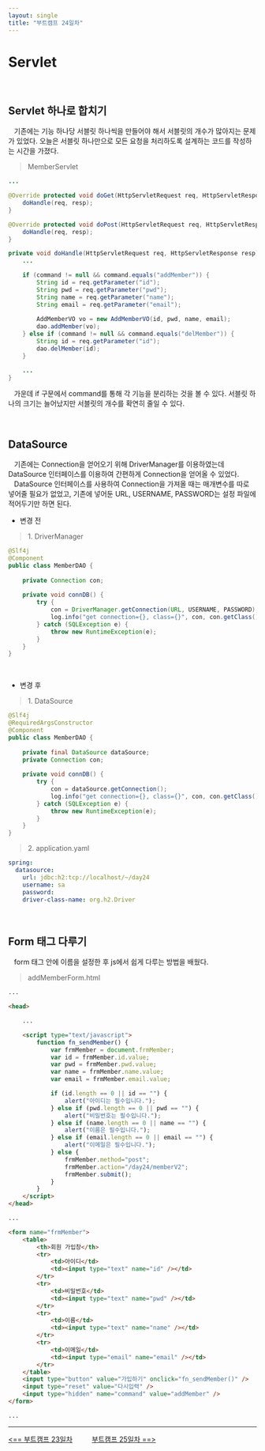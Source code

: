 ```yaml
---
layout: single
title: "부트캠프 24일차"
---
```


# Servlet

<br>

## Servlet 하나로 합치기

&nbsp;&nbsp; 기존에는 기능 하나당 서블릿 하나씩을 만들어야 해서 서블릿의 개수가 많아지는 문제가 있었다.
오늘은 서블릿 하나만으로 모든 요청을 처리하도록 설계하는 코드를 작성하는 시간을 가졌다.

> MemberServlet

```java
...

@Override protected void doGet(HttpServletRequest req, HttpServletResponse resp) throws ServletException, IOException {
    doHandle(req, resp);
}

@Override protected void doPost(HttpServletRequest req, HttpServletResponse resp) throws ServletException, IOException {
    doHandle(req, resp);
}

private void doHandle(HttpServletRequest req, HttpServletResponse resp) throws ServletException, IOException {
    ...

    if (command != null && command.equals("addMember")) {
        String id = req.getParameter("id");
        String pwd = req.getParameter("pwd");
        String name = req.getParameter("name");
        String email = req.getParameter("email");
  
        AddMemberVO vo = new AddMemberVO(id, pwd, name, email);
        dao.addMember(vo);
    } else if (command != null && command.equals("delMember")) {
        String id = req.getParameter("id");
        dao.delMember(id);
    }

    ...
}
```

&nbsp;&nbsp; 가운데 if 구문에서 command를 통해 각 기능을 분리하는 것을 볼 수 있다. 서블릿 하나의 크기는 늘어났지만 서블릿의 개수를 확연히 줄일 수 있다.

<br>

## DataSource

&nbsp;&nbsp; 기존에는 Connection을 얻어오기 위해 DriverManager를 이용하였는데 DataSource 인터페이스를 이용하여 간편하게 Connection을 얻어올 수 있었다.  
&nbsp;&nbsp; DataSource 인터페이스를 사용하여 Connection을 가져올 때는 매개변수를 따로 넣어줄 필요가 없었고,
기존에 넣어둔 URL, USERNAME, PASSWORD는 설정 파일에 적어두기만 하면 된다.

- 변경 전

> <p> 1. DriverManager </p>

   ```java
   @Slf4j
   @Component
   public class MemberDAO {
         
       private Connection con;
           
       private void connDB() {
           try {
               con = DriverManager.getConnection(URL, USERNAME, PASSWORD);
               log.info("get connection={}, class={}", con, con.getClass());
           } catch (SQLException e) {
               throw new RuntimeException(e);
           }
       }
   }
   ```

<br>

- 변경 후

> <p> 1. DataSource </p>

   ```java
   @Slf4j
   @RequiredArgsConstructor
   @Component
   public class MemberDAO {
         
       private final DataSource dataSource;
       private Connection con;
         
       private void connDB() {
           try {
               con = dataSource.getConnection();
               log.info("get connection={}, class={}", con, con.getClass());
           } catch (SQLException e) {
               throw new RuntimeException(e);
           }
       }
   }
   ```

> <p> 2. application.yaml </p>

   ```yaml
   spring:
     datasource:
       url: jdbc:h2:tcp://localhost/~/day24
       username: sa
       password:
       driver-class-name: org.h2.Driver
   ```

<br>

## Form 태그 다루기

&nbsp;&nbsp; form 태그 안에 이름을 설정한 후 js에서 쉽게 다루는 방법을 배웠다.

> addMemberForm.html

```html
...

<head>

    ...

    <script type="text/javascript">
        function fn_sendMember() {
            var frmMember = document.frmMember;
            var id = frmMember.id.value;
            var pwd = frmMember.pwd.value;
            var name = frmMember.name.value;
            var email = frmMember.email.value;

            if (id.length == 0 || id == "") {
                alert("아이디는 필수입니다.");
            } else if (pwd.length == 0 || pwd == "") {
                alert("비밀번호는 필수입니다.");
            } else if (name.length == 0 || name == "") {
                alert("이름은 필수입니다.");
            } else if (email.length == 0 || email == "") {
                alert("이메일은 필수입니다.");
            } else {
                frmMember.method="post";
                frmMember.action="/day24/memberV2";
                frmMember.submit();
            }
        }
    </script>
</head>

...

<form name="frmMember">
    <table>
        <th>회원 가입창</th>
        <tr>
            <td>아이디</td>
            <td><input type="text" name="id" /></td>
        </tr>
        <tr>
            <td>비밀번호</td>
            <td><input type="text" name="pwd" /></td>
        </tr>
        <tr>
            <td>이름</td>
            <td><input type="text" name="name" /></td>
        </tr>
        <tr>
            <td>이메일</td>
            <td><input type="email" name="email" /></td>
        </tr>
    </table>
    <input type="button" value="가입하기" onclick="fn_sendMember()" />
    <input type="reset" value="다시입력" />
    <input type="hidden" name="command" value="addMember" />
</form>

...
```

---
[<== 부트캠프 23일차](/bootcamp-day23) &nbsp;&nbsp;&nbsp;&nbsp;&nbsp;&nbsp;&nbsp;&nbsp; [부트캠프 25일차 ==>](/bootcamp-day25)